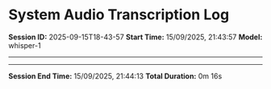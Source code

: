 # System Audio Transcription Log

**Session ID:** 2025-09-15T18-43-57
**Start Time:** 15/09/2025, 21:43:57
**Model:** whisper-1

---


---

**Session End Time:** 15/09/2025, 21:44:13
**Total Duration:** 0m 16s
